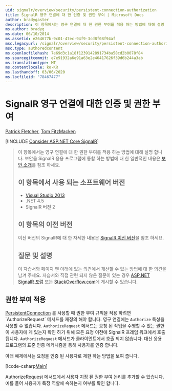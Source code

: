 ```yaml
---
uid: signalr/overview/security/persistent-connection-authorization
title: SignalR 영구 연결에 대 한 인증 및 권한 부여 | Microsoft Docs
author: bradygaster
description: 이 항목에서는 영구 연결에 대 한 권한 부여를 적용 하는 방법에 대해 설명 합니다. 보안을 SignalR 응용 프로그램에 통합 하는 방법에 대 한 일반적인 정보는,...
ms.author: bradyg
ms.date: 06/10/2014
ms.assetid: e264677b-9c01-47ec-94f9-3cd8f08f94af
msc.legacyurl: /signalr/overview/security/persistent-connection-authorization
msc.type: authoredcontent
ms.openlocfilehash: 7e69d3c1a18f1239142891734ba58cd2b0078f84
ms.sourcegitcommit: e7e91932a6e91a63e2e46417626f39d6b244a3ab
ms.translationtype: MT
ms.contentlocale: ko-KR
ms.lasthandoff: 03/06/2020
ms.locfileid: "78467477"
---
```

# <a name="authentication-and-authorization-for-signalr-persistent-connections"></a>SignalR 영구 연결에 대한 인증 및 권한 부여

[Patrick Fletcher](https://github.com/pfletcher), [Tom FitzMacken](https://github.com/tfitzmac)

[!INCLUDE [Consider ASP.NET Core SignalR](~/includes/signalr/signalr-version-disambiguation.md)]

> 이 항목에서는 영구 연결에 대 한 권한 부여를 적용 하는 방법에 대해 설명 합니다. 보안을 SignalR 응용 프로그램에 통합 하는 방법에 대 한 일반적인 내용은 [보안 소개](introduction-to-security.md)를 참조 하세요.
>
> ## <a name="software-versions-used-in-this-topic"></a>이 항목에서 사용 되는 소프트웨어 버전
>
>
> - [Visual Studio 2013](https://my.visualstudio.com/Downloads?q=visual%20studio%202013)
> - .NET 4.5
> - SignalR 버전 2
>
>
>
> ## <a name="previous-versions-of-this-topic"></a>이 항목의 이전 버전
>
> 이전 버전의 SignalR에 대 한 자세한 내용은 [SignalR 이전 버전](../older-versions/index.md)을 참조 하세요.
>
> ## <a name="questions-and-comments"></a>질문 및 설명
>
> 이 자습서와 페이지 맨 아래에 있는 의견에서 개선할 수 있는 방법에 대 한 의견을 남겨 주세요. 자습서와 직접 관련 되지 않은 질문이 있는 경우 [ASP.NET SignalR 포럼](https://forums.asp.net/1254.aspx/1?ASP+NET+SignalR) 또는 [StackOverflow.com](http://stackoverflow.com/)에 게시할 수 있습니다.

## <a name="enforce-authorization"></a>권한 부여 적용

[PersistentConnection](https://msdn.microsoft.com/library/microsoft.aspnet.signalr.persistentconnection(v=vs.111).aspx) 를 사용할 때 권한 부여 규칙을 적용 하려면 `AuthorizeRequest` 메서드를 재정의 해야 합니다. 영구 연결에는 `Authorize` 특성을 사용할 수 없습니다. `AuthorizeRequest` 메서드는 요청 된 작업을 수행할 수 있는 권한이 사용자에 게 있는지 확인 하기 위해 모든 요청 이전에 SignalR 프레임 워크에서 호출 됩니다. `AuthorizeRequest` 메서드가 클라이언트에서 호출 되지 않습니다. 대신 응용 프로그램의 표준 인증 메커니즘을 통해 사용자를 인증 합니다.

아래 예제에서는 요청을 인증 된 사용자로 제한 하는 방법을 보여 줍니다.

[!code-csharp[Main](persistent-connection-authorization/samples/sample1.cs)]

AuthorizeRequest 메서드에서 사용자 지정 된 권한 부여 논리를 추가할 수 있습니다. 예를 들어 사용자가 특정 역할에 속하는지 여부를 확인 합니다.
